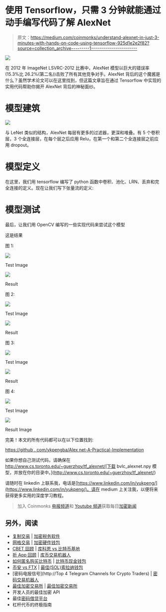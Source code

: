 # 使用 Tensorflow，只需 3 分钟就能通过动手编写代码了解 AlexNet

> 原文：<https://medium.com/coinmonks/understand-alexnet-in-just-3-minutes-with-hands-on-code-using-tensorflow-925d1e2e2f82?source=collection_archive---------1----------------------->

![](img/e6d48489de33e7af3405c48bdf3ef860.png)

在 2012 年 ImageNet LSVRC-2012 比赛中，AlexNet 模型以巨大的错误率(15.3%比 26.2%(第二名))击败了所有其他竞争对手。AlexNet 背后的这个魔酱是什么？虽然学术论文可以在这里找到，但这篇文章旨在通过 Tensorflow 中实现的实用代码帮助你揭开 AlexNet 背后的神秘面纱。

# **模型建筑**

![](img/31d8947fc38cb4a28e18b9f11aac133f.png)

与 LeNet 类似的结构，AlexNet 每层有更多的过滤器，更深和堆叠。有 5 个卷积层，3 个全连接层，在每个层之后应用 Relu，在第一个和第二个全连接层之前应用 dropout。

# 模型定义

在这里，我们用 tensorflow 编写了 python 函数中卷积、池化、LRN、丢弃和完全连接的定义。现在让我们写下张量流的定义:

# **模型测试**

最后，让我们用 OpenCV 编写的一些实现代码来尝试这个模型

这是结果

图 1:

![](img/28406ccbd73c8c194bac946f0e526bea.png)

Test Image

![](img/724b6bf2d83d0529602cb605f4521a1a.png)

Result

图 2:

![](img/2029f9050fcae747f5ed3a1c9ab29167.png)

Test Image

![](img/e5d1c994ea2340a78deb8e5b7132ca6c.png)

Result

图 3:

![](img/dd14d7c3f3b1c541b349c0b7eb68884c.png)

Test Image

![](img/682a21223b5de1dd4bb9bdc0180830e6.png)

Result

图 4:

![](img/4dde1afa8b0829cf8a06bc23c78e952a.png)

Test Image

![](img/5811f27090ab39a622f1d4017318406e.png)

Result Image

完美！本文的所有代码都可以在以下位置找到:

[https://github . com/ykpengba/Alex net-A-Practical-Implementation](https://github.com/ykpengba/AlexNet-A-Practical-Implementation)

如果你想自己测试代码，请确保在 http://www.cs.toronto.edu/~guerzhoy/tf_alexnet/[下载 bvlc_alexnet.npy 模型，并放在你的目录中。](http://www.cs.toronto.edu/~guerzhoy/tf_alexnet/)

请随时在 linkedin 上联系我，电话是[https://www.linkedin.com/in/yukpeng/](https://www.linkedin.com/in/yukpeng/)。请在 medium 上关注我，以便将来获得更多实用的深度学习教程。

> 加入 Coinmonks [电报频道](https://t.me/coincodecap)和 [Youtube 频道](https://www.youtube.com/c/coinmonks/videos)获取每日[加密新闻](http://coincodecap.com/)

## 另外，阅读

*   [复制交易](/coinmonks/top-10-crypto-copy-trading-platforms-for-beginners-d0c37c7d698c) | [加密税务软件](/coinmonks/crypto-tax-software-ed4b4810e338)
*   [网格交易](https://coincodecap.com/grid-trading) | [加密硬件钱包](/coinmonks/the-best-cryptocurrency-hardware-wallets-of-2020-e28b1c124069)
*   [CBET 回顾](https://coincodecap.com/cbet-casino-review) | [库科恩 vs 比特币基地](https://coincodecap.com/kucoin-vs-coinbase)
*   [折 App 回顾](https://coincodecap.com/fold-app-review) | [库币交易机器人](/coinmonks/kucoin-trading-bot-automate-your-trades-8cf0ca2138e0)
*   [如何匿名购买比特币](https://coincodecap.com/buy-bitcoin-anonymously) | [比特币现金钱包](https://coincodecap.com/bitcoin-cash-wallets)
*   [币安 vs FTX](https://coincodecap.com/binance-vs-ftx) | [最佳(SOL)索拉纳钱包](https://coincodecap.com/solana-wallets)
*   [密码电报信号](http://Top 4 Telegram Channels for Crypto Traders) | [密码交易机器人](/coinmonks/crypto-trading-bot-c2ffce8acb2a)
*   [最佳加密交易所](/coinmonks/crypto-exchange-dd2f9d6f3769) | [最佳加密交易所](/coinmonks/bitcoin-exchange-in-india-7f1fe79715c9)
*   开发人员的最佳加密 API
*   最佳[密码借贷平台](/coinmonks/top-5-crypto-lending-platforms-in-2020-that-you-need-to-know-a1b675cec3fa)
*   杠杆代币的终极指南
